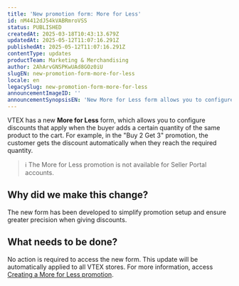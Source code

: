 ```yaml
---
title: 'New promotion form: More for Less'
id: nM4412dJ54kVABRmroVSS
status: PUBLISHED
createdAt: 2025-03-18T10:43:13.679Z
updatedAt: 2025-05-12T11:07:16.291Z
publishedAt: 2025-05-12T11:07:16.291Z
contentType: updates
productTeam: Marketing & Merchandising
author: 2AhArvGNSPKwUAd8GOz0iU
slugEN: new-promotion-form-more-for-less
locale: en
legacySlug: new-promotion-form-more-for-less
announcementImageID: ''
announcementSynopsisEN: 'New More for Less form allows you to configure discounts per cart quantity.'
---
```


VTEX has a new **More for Less** form, which allows you to configure discounts that apply when the buyer adds a certain quantity of the same product to the cart. For example, in the "Buy 2 Get 3" promotion, the customer gets the discount automatically when they reach the required quantity.

> ℹ️ The More for Less promotion is not available for Seller Portal accounts.

## Why did we make this change?
The new form has been developed to simplify promotion setup and ensure greater precision when giving discounts.

## What needs to be done?
No action is required to access the new form. This update will be automatically applied to all VTEX stores. For more information, access [Creating a More for Less promotion](https://help.vtex.com/en/tutorial/leve-mais-por-menos--tutorials_325).

